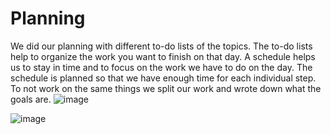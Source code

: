 
# Planning
We did our planning with different to-do lists of the topics. The to-do lists help to organize the work you want to finish on that day. A schedule helps us to stay in time and to focus on the work we have to do on the day. The schedule is planned so that we have enough time for each individual step. To not work on the same things we split our work and wrote down what the goals are.
![image](https://user-images.githubusercontent.com/112397910/193600437-8b414929-5fe3-4b45-b78a-7caedea1ba36.png)

![image](https://user-images.githubusercontent.com/112397910/197521075-3027c40c-6367-481f-9033-912c9abb410c.png)



